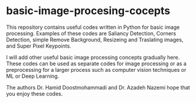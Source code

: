 # basic-image-procesing-cocepts

This repository contains useful codes written in Python for  basic image processing. Examples of these codes are Saliancy Detection, Corners Detection, simple Remove Background, Resizeing and Traslating images, and Super Pixel Keypoints.

I will add other useful basic image processing concepts gradually here. These codes can be used as separate codes for image processing or as a preprocessing for a larger process such as computer vision techniques or ML or Deep Learning.

The authors Dr. Hamid Doostmohammadi and Dr. Azadeh Nazemi hope that you enjoy these codes.
